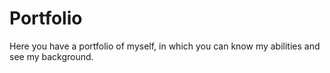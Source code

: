 # Portfolio

Here you have a portfolio of myself, in which you can know my abilities and see my background.
